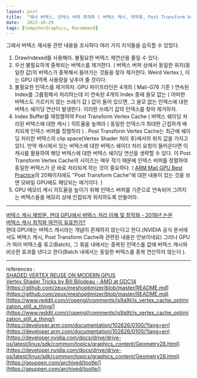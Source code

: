 ```yaml
---
layout: post
title:  "메시 버텍스, 인덱스 버퍼 최적화 ( 버텍스 캐시, 대역폭, Post Transform Vertex Cache, GPU 메모리 캐시, 버텍스 재사용 )"
date:   2022-10-29
tags: [ComputerGraphics, Recommend]
---          
```

                        
그래서 버텍스 재사용 관련 내용을 조사하다 여러 가지 지식들을 습득할 수 있었다.                     
                
1. DrawIndexed를 사용해라. 불필요한 버텍스 재연산을 줄일 수 있다.                    
2. 우선 불필요하게 중복되는 버텍스를 제거한다. ( 버텍스 버퍼 상에서 동일한 위치(동일한 값)의 버텍스가 중복해서 들어가는 것들을 찾아 제거한다. Weird Vertex ), 이는 GPU 대역폭 사용량을 낮추어 줄 것이다.                                    
3. 불필요한 인덱스를 제거하자. GPU 파이프라인은 4개의 ( Mali-G78 기준 ) 연속된 Index를 그룹핑해서 처리하는데 이 연속된 4개의 Index 중에 쓸모 없는 ( 어떠한 버텍스도 가르키지 않는 쓰레기 값 ) 값이 들어 있으면, 그 쓸모 없는 인덱스에 대한 버텍스 쉐이딩 연산이 발생한다. 이러한 쓰레기 값의 인덱스를 찾아 제거하자.                         
4. Index Buffer를 재정렬하여 Post Transform Vertex Cache ( 버텍스 쉐이딩 처리된 버텍스에 대한 캐시 ) 히트율을 높여라 ( 동일한 인덱스가 최대한 근접하게 배치되게 인덱스 버퍼를 정렬하라 ) . Post Transform Vertex Cache는 최근에 쉐이딩 처리한 버텍스의 clip space(Vertex Shader 처리 후)에서의 위치 값을 가지고 있다. 만약 캐시에서 있는 버텍스에 대한 버텍스 쉐이더 처리 요청이 들어온다면 이 캐시를 활용하여 해당 버텍스에 대한 버텍스 쉐이딩 연산을 생략할 수 있다. 이 Post Transform Vertex Cache의 사이즈는 매우 작기 때문에 인덱스 버퍼를 정렬하여 동일한 버텍스가 곧 바로 처리되게 하는 것이 중요하다. ( [ARM Mali GPU Best Practice](https://armkeil.blob.core.windows.net/developer/Arm%20Developer%20Community/PDF/Arm%20Mali%20GPU%20Best%20Practices.pdf)의 20페이지에도 "Post Transform Cache"에 대한 내용이 있는 것을 보면 모바일 GPU에도 해당되는 얘기이다. )                                  
5. GPU 메모리 캐시 히트율을 높이기 위해 인덱스 버퍼를 기준으로 연속되어 그려지는 버텍스들을 메모리 상에 인접되게 위치하도록 만들어라.                      
                      
                       
-----------------------------           
               
[버텍스 캐시 재방문. 현대 GPU에서 버텍스 처리 이해 및 최적화 - 2018년 논문](https://arbook.icg.tugraz.at/schmalstieg/Schmalstieg_351.pdf)             
[버텍스 캐시 최적화 여전히 유효한가?](https://www.reddit.com/r/opengl/comments/js9a9t/is_vertex_cache_optimization_still_a_thing/)              
현대 GPU에는 버텍스 캐시라는 개념이 존재하지 않는다고 한다.(NVIDIA 공식 문서에서도 버텍스 캐시, Post Transform Cache와 관련된 내용은 안보이네요) 그러나 GPU가 여러 버텍스를 묶고(Batch), 그 묶음 내에서는 중복된 인덱스를 없애 버텍스 캐시와 비슷한 효과를 낸다고 한다(Batch 내에서는 동일한 버텍스를 중복 연산하지 않는다 ).      
                 
---------------------               
           
references :            
[SHADED VERTEX REUSE ON MODERN GPUS](https://interplayoflight.wordpress.com/2021/11/14/shaded-vertex-reuse-on-modern-gpus/)              
[Vertex Shader Tricks by Bill Bilodeau - AMD at GDC14](https://www.slideshare.net/DevCentralAMD/vertex-shader-tricks-bill-bilodeau)            
[https://github.com/zeux/meshoptimizer/blob/master/README.md](https://github.com/zeux/meshoptimizer/blob/master/README.md)                 
[https://www.reddit.com/r/opengl/comments/js9a9t/is_vertex_cache_optimization_still_a_thing/](https://www.reddit.com/r/opengl/comments/js9a9t/is_vertex_cache_optimization_still_a_thing/)                  
[https://developer.arm.com/documentation/102626/0100/?lang=en](https://developer.arm.com/documentation/102626/0100/?lang=en)         
[https://developer.nvidia.com/docs/drive/drive-os/latest/linux/sdk/common/topics/graphics_content/Geometry28.html](https://developer.nvidia.com/docs/drive/drive-os/latest/linux/sdk/common/topics/graphics_content/Geometry28.html)          
[https://gpuopen.com/archived/tootle/](https://gpuopen.com/archived/tootle/)        
